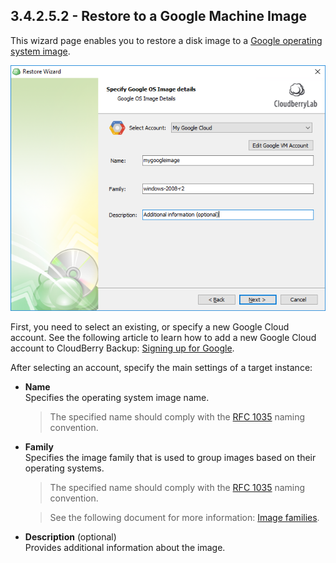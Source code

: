## 3.4.2.5.2 - Restore to a Google Machine Image

This wizard page enables you to restore a disk image to a [Google operating system image](https://cloud.google.com/compute/docs/images).

![](/assets/restore-image-google-image.png)

First, you need to select an existing, or specify a new Google Cloud account. See the following article to learn how to add a new Google Cloud account to CloudBerry Backup: [Signing up for Google](https://help.cloudberrylab.com/cloudberry-backup/signing-up-for-the-cloud/google-cloud/signing-up-for-google).

After selecting an account, specify the main settings of a target instance:

* **Name**  
  Specifies the operating system image name.

  > The specified name should comply with the [RFC 1035](https://www.ietf.org/rfc/rfc1035.txt) naming convention.

* **Family**  
  Specifies the image family that is used to group images based on their operating systems.

  > The specified name should comply with the [RFC 1035](https://www.ietf.org/rfc/rfc1035.txt) naming convention.

  > See the following document for more information: [Image families](https://cloud.google.com/compute/docs/images#image_families).

* **Description** \(optional\)  
  Provides additional information about the image.



